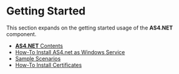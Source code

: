 # Getting Started

This section expands on the getting started usage of the <b>AS4.NET</b> component.

- [<b>AS4.NET</b> Contents](as4.net-contents.md)
- [How-To Install AS4.net as Windows Service](windows-service-installation.md)
- [Sample Scenarios](sample-scenarios.md)
- [How-To Install Certificates](install-certificates.md)
